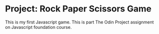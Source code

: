 # Project: Rock Paper Scissors Game

This is my first Javascript game. This is part The Odin Project assignment on Javascript foundation course.
 

